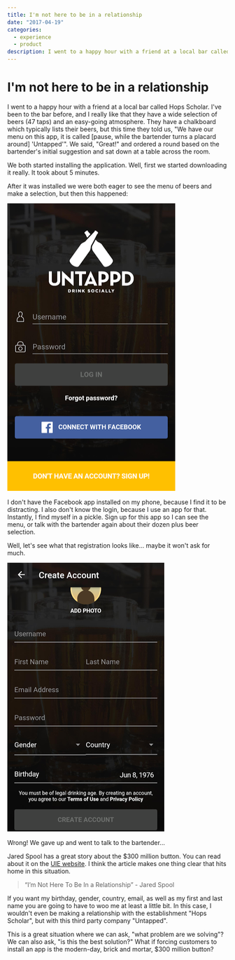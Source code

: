 ```yaml
---
title: I'm not here to be in a relationship
date: "2017-04-19"
categories: 
  - experience
  - product
description: I went to a happy hour with a friend at a local bar called Hops Scholar. I've been to the bar before, and I really like that they have a wide selection of beers (47 taps) and an easy-going atmosphere. They have a chalkboard which typically lists their beers, but this time they told us, \"We have our menu on this app, it is called \[pause, while the bartender turns a placard around\] 'Untapped'\". We said, \"Great!\" and ordered a round based on the bartender's initial suggestion and sat down at a table across the room.
---
```


# I'm not here to be in a relationship
I went to a happy hour with a friend at a local bar called Hops Scholar. I've been to the bar before, and I really like that they have a wide selection of beers (47 taps) and an easy-going atmosphere. They have a chalkboard which typically lists their beers, but this time they told us, "We have our menu on this app, it is called \[pause, while the bartender turns a placard around\] 'Untapped'". We said, "Great!" and ordered a round based on the bartender's initial suggestion and sat down at a table across the room.

We both started installing the application. Well, first we started downloading it really. It took about 5 minutes.

After it was installed we were both eager to see the menu of beers and make a selection, but then this happened:

![Untapped.png](./images/untapped.png)

I don't have the Facebook app installed on my phone, because I find it to be distracting. I also don't know the login, because I use an app for that. Instantly, I find myself in a pickle. Sign up for this app so I can see the menu, or talk with the bartender again about their dozen plus beer selection.

Well, let's see what that registration looks like... maybe it won't ask for much.

![Untapped2.png](./images/untapped21.png)

Wrong! We gave up and went to talk to the bartender...

Jared Spool has a great story about the $300 million button. You can read about it on the [UIE website](https://articles.uie.com/three_hund_million_button/). I think the article makes one thing clear that hits home in this situation.

> “I’m Not Here To Be In a Relationship” - Jared Spool

If you want my birthday, gender, country, email, as well as my first and last name you are going to have to woo me at least a little bit. In this case, I wouldn't even be making a relationship with the establishment "Hops Scholar", but with this third party company "Untapped".

This is a great situation where we can ask, "what problem are we solving"? We can also ask, "is this the best solution?" What if forcing customers to install an app is the modern-day, brick and mortar, $300 million button?
